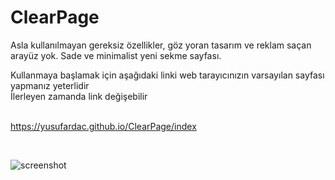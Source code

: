 # ClearPage

Asla kullanılmayan gereksiz özellikler, göz yoran tasarım ve reklam saçan arayüz yok.
Sade ve minimalist yeni sekme sayfası.<br>

Kullanmaya başlamak için aşağıdaki linki web tarayıcınızın varsayılan sayfası yapmanız yeterlidir<br>
İlerleyen zamanda link değişebilir<br><br>

https://yusufardac.github.io/ClearPage/index

<br>

![screenshot](https://github.com/user-attachments/assets/43f9ddf7-3421-4c34-b920-f13e2f01c991)
